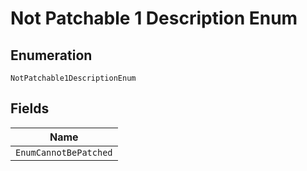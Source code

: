 
# Not Patchable 1 Description Enum

## Enumeration

`NotPatchable1DescriptionEnum`

## Fields

| Name |
|  --- |
| `EnumCannotBePatched` |

